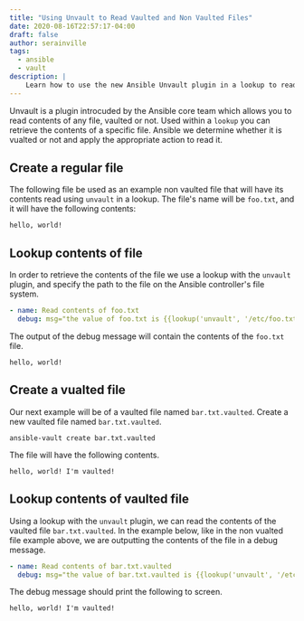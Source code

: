 ```yaml
---
title: "Using Unvault to Read Vaulted and Non Vaulted Files"
date: 2020-08-16T22:57:17-04:00
draft: false
author: serainville
tags:
  - ansible
  - vault
description: |
    Learn how to use the new Ansible Unvault plugin in a lookup to read the contents of any file, vaulted an non vaulted. 
---
```


Unvault is a plugin introcuded by the Ansible core team which allows you to read contents of any file, vaulted or not. Used within a `lookup` you can retrieve the contents of a specific file. Ansible we determine whether it is vualted or not and apply the appropriate action to read it.


## Create a regular file
The following file be used as an example non vaulted file that will have its contents read using `unvault` in a lookup. The file's name will be `foo.txt`, and it will have the following contents:

```text
hello, world!
```

## Lookup contents of file
In order to retrieve the contents of the file we use a lookup with the `unvault` plugin, and specify the path to the file on the Ansible controller's file system.

```yaml
- name: Read contents of foo.txt
  debug: msg="the value of foo.txt is {{lookup('unvault', '/etc/foo.txt')|to_string}}"
```

The output of the debug message will contain the contents of the `foo.txt` file.

```shell
hello, world!
```

## Create a vualted file
Our next example will be of a vaulted file named `bar.txt.vaulted`. Create a new vaulted file named `bar.txt.vaulted`.

```shell
ansible-vault create bar.txt.vaulted
```

The file will have the following contents.

```text
hello, world! I'm vaulted!
```

## Lookup contents of vaulted file
Using a lookup with the `unvault` plugin, we can read the contents of the vaulted file `bar.txt.vaulted`. In the example below, like in the non vualted file example above, we are outputting the contents of the file in a debug message.

```yaml
- name: Read contents of bar.txt.vaulted
  debug: msg="the value of bar.txt.vaulted is {{lookup('unvault', '/etc/bar.txt.vaulted')|to_string}}"
```

The debug message should print the following to screen.

```text
hello, world! I'm vaulted!
```
